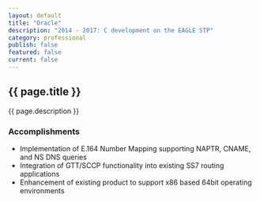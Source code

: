 ```yaml
---
layout: default
title: "Oracle"
description: "2014 - 2017: C development on the EAGLE STP"  
category: professional
publish: false
featured: false
current: false
---
```


## {{ page.title }}
{{ page.description }}
### Accomplishments
* Implementation of E.164 Number Mapping supporting NAPTR, CNAME, and NS DNS queries  
* Integration of GTT/SCCP functionality into existing SS7 routing applications  
* Enhancement of existing product to support x86 based 64bit operating environments